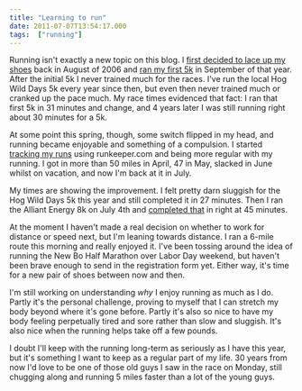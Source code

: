```yaml
---
title: "Learning to run"
date: 2011-07-07T13:54:17.000
tags:  ["running"]
---
```


Running isn't exactly a new topic on this blog. I [first decided to lace up my shoes](/06/08/running/) back in August of 2006 and [ran my first 5k](/06/09/this-n-that-3/) in September of that year. After the initial 5k I never trained much for the races. I've run the local Hog Wild Days 5k every year since then, but even then never trained much or cranked up the pace much. My race times evidenced that fact: I ran that first 5k in 31 minutes and change, and 4 years later I was still running right about 30 minutes for a 5k.

At some point this spring, though, some switch flipped in my head, and running became enjoyable and something of a compulsion. I started [tracking my runs](http://runkeeper.com/user/cjhubbs/) using runkeeper.com and being more regular with my running. I got in more than 50 miles in April, 47 in May, slacked in June whilst on vacation, and now I'm back at it in July.

My times are showing the improvement. I felt pretty darn sluggish for the Hog Wild Days 5k this year and still completed it in 27 minutes. Then I ran the Alliant Energy 8k on July 4th and [completed that](http://www.fifthseasonrace.com/content/results/2011-8k.htm) in right at 45 minutes.

At the moment I haven't made a real decision on whether to work for distance or speed next, but I'm leaning towards distance. I ran a 6-mile route this morning and really enjoyed it. I've been tossing around the idea of running the New Bo Half Marathon over Labor Day weekend, but haven't been brave enough to send in the registration form yet. Either way, it's time for a new pair of shoes between now and then.

I'm still working on understanding _why_ I enjoy running as much as I do. Partly it's the personal challenge, proving to myself that I can stretch my body beyond where it's gone before. Partly it's also so nice to have my body feeling perpetually tired and sore rather than slow and sluggish. It's also nice when the running helps take off a few pounds.

I doubt I'll keep with the running long-term as seriously as I have this year, but it's something I want to keep as a regular part of my life. 30 years from now I'd love to be one of those old guys I saw in the race on Monday, still chugging along and running 5 miles faster than a lot of the young guys.
